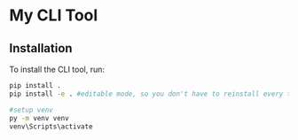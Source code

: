 # My CLI Tool

## Installation

To install the CLI tool, run:

```bash
pip install .
pip install -e . #editable mode, so you don't have to reinstall every time

#setup venv
py -m venv venv
venv\Scripts\activate

